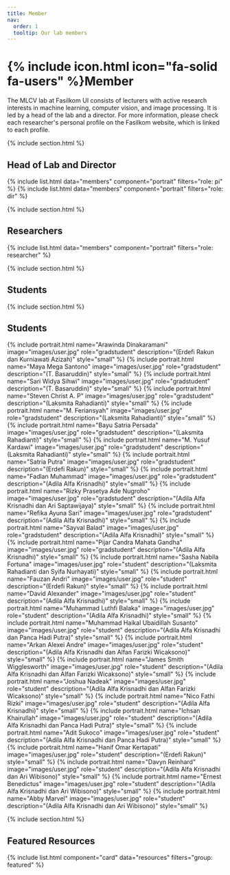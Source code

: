 ```yaml
---
title: Member
nav:
  order: 1
  tooltip: Our lab members
---
```


# {% include icon.html icon="fa-solid fa-users" %}Member

The MLCV lab at Fasilkom UI consists of lecturers with active research interests in machine learning, computer vision, and image processing. It is led by a head of the lab and a director. For more information, please check each researcher's personal profile on the Fasilkom website, which is linked to each profile.

{% include section.html %}
## Head of Lab and Director
{% include list.html data="members" component="portrait" filters="role: pi" %}
{% include list.html data="members" component="portrait" filters="role: dir" %}

{% include section.html %}
## Researchers
{% include list.html data="members" component="portrait" filters="role: researcher" %}

{% include section.html %}
## Students
{% include section.html %}
## Students
{% include portrait.html name="Arawinda Dinakaramani" image="images/user.jpg" role="gradstudent" description="(Erdefi Rakun dan Kurniawati Azizah)" style="small" %}
{% include portrait.html name="Maya Mega Santono" image="images/user.jpg" role="gradstudent" description="(T. Basaruddin)" style="small" %}
{% include portrait.html name="Sari Widya Sihwi" image="images/user.jpg" role="gradstudent" description="(T. Basaruddin)" style="small" %}
{% include portrait.html name="Steven Christ A. P" image="images/user.jpg" role="gradstudent" description="(Laksmita Rahadianti)" style="small" %}
{% include portrait.html name="M. Feriansyah" image="images/user.jpg" role="gradstudent" description="(Laksmita Rahadianti)" style="small" %}
{% include portrait.html name="Bayu Satria Persada" image="images/user.jpg" role="gradstudent" description="(Laksmita Rahadianti)" style="small" %}
{% include portrait.html name="M. Yusuf Kardawi" image="images/user.jpg" role="gradstudent" description="(Laksmita Rahadianti)" style="small" %}
{% include portrait.html name="Satria Putra" image="images/user.jpg" role="gradstudent" description="(Erdefi Rakun)" style="small" %}
{% include portrait.html name="Fadlan Muhammad" image="images/user.jpg" role="gradstudent" description="(Adila Alfa Krisnadhi)" style="small" %}
{% include portrait.html name="Rizky Prasetya Ade Nugroho" image="images/user.jpg" role="gradstudent" description="(Adila Alfa Krisnadhi dan Ari Saptawijaya)" style="small" %}
{% include portrait.html name="Refika Ayuna Sari" image="images/user.jpg" role="gradstudent" description="(Adila Alfa Krisnadhi)" style="small" %}
{% include portrait.html name="Sayval Balad" image="images/user.jpg" role="gradstudent" description="(Adila Alfa Krisnadhi)" style="small" %}
{% include portrait.html name="Pijar Candra Mahata Gandha" image="images/user.jpg" role="gradstudent" description="(Adila Alfa Krisnadhi)" style="small" %}
{% include portrait.html name="Sasha Nabila Fortuna" image="images/user.jpg" role="student" description="(Laksmita Rahadianti dan Syifa Nurhayati)" style="small" %}
{% include portrait.html name="Fauzan Andri" image="images/user.jpg" role="student" description="(Erdefi Rakun)" style="small" %}
{% include portrait.html name="David Alexander" image="images/user.jpg" role="student" description="(Adila Alfa Krisnadhi)" style="small" %}
{% include portrait.html name="Muhammad Luthfi Balaka" image="images/user.jpg" role="student" description="(Adila Alfa Krisnadhi)" style="small" %}
{% include portrait.html name="Muhammad Haikal Ubaidillah Susanto" image="images/user.jpg" role="student" description="(Adila Alfa Krisnadhi dan Panca Hadi Putra)" style="small" %}
{% include portrait.html name="Arkan Alexei Andre" image="images/user.jpg" role="student" description="(Adila Alfa Krisnadhi dan Alfan Farizki Wicaksono)" style="small" %}
{% include portrait.html name="James Smith Wigglesworth" image="images/user.jpg" role="student" description="(Adila Alfa Krisnadhi dan Alfan Farizki Wicaksono)" style="small" %}
{% include portrait.html name="Joshua Nadeak" image="images/user.jpg" role="student" description="(Adila Alfa Krisnadhi dan Alfan Farizki Wicaksono)" style="small" %}
{% include portrait.html name="Nico Fathi Rizki" image="images/user.jpg" role="student" description="(Adila Alfa Krisnadhi)" style="small" %}
{% include portrait.html name="Ichsan Khairullah" image="images/user.jpg" role="student" description="(Adila Alfa Krisnadhi dan Panca Hadi Putra)" style="small" %}
{% include portrait.html name="Adit Sukoco" image="images/user.jpg" role="student" description="(Adila Alfa Krisnadhi dan Panca Hadi Putra)" style="small" %}
{% include portrait.html name="Hanif Omar Kertapati" image="images/user.jpg" role="student" description="(Erdefi Rakun)" style="small" %}
{% include portrait.html name="Davyn Reinhard" image="images/user.jpg" role="student" description="(Adila Alfa Krisnadhi dan Ari Wibisono)" style="small" %}
{% include portrait.html name="Ernest Benedictus" image="images/user.jpg" role="student" description="(Adila Alfa Krisnadhi dan Ari Wibisono)" style="small" %}
{% include portrait.html name="Abby Marvel" image="images/user.jpg" role="student" description="(Adila Alfa Krisnadhi dan Ari Wibisono)" style="small" %}

{% include section.html %}
## Featured Resources
{% include list.html component="card" data="resources" filters="group: featured" %}

